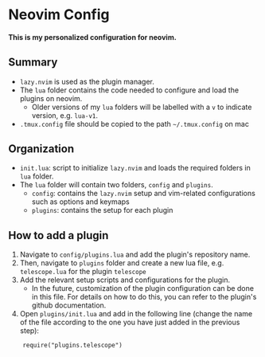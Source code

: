 # Neovim Config
#### This is my personalized configuration for neovim.

## Summary
- `lazy.nvim` is used as the plugin manager.
- The `lua` folder contains the code needed to configure and load the plugins on neovim.
  - Older versions of my `lua` folders will be labelled with a `v` to indicate version, e.g. `lua-v1`.
- `.tmux.config` file should be copied to the path `~/.tmux.config` on mac

## Organization
- `init.lua`: script to initialize `lazy.nvim` and loads the required folders in `lua` folder.
- The `lua` folder will contain two folders, `config` and `plugins`.
  - `config`: contains the `lazy.nvim` setup and vim-related configurations such as options and keymaps
  - `plugins`: contains the setup for each plugin

## How to add a plugin
1. Navigate to `config/plugins.lua` and add the plugin's repository name.
1. Then, navigate to `plugins` folder and create a new lua file, e.g. `telescope.lua` for the plugin `telescope`
1. Add the relevant setup scripts and configurations for the plugin.
    - In the future, customization of the plugin configuration can be done in this file. For details on how to do this, you can refer to the plugin's github documentation.
1. Open `plugins/init.lua` and add in the following line (change the name of the file according to the one you have just added in the previous step):
```
    require("plugins.telescope")
```
